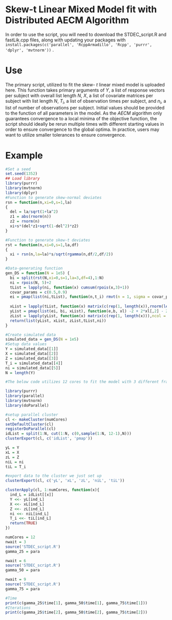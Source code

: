 # Skew-t Linear Mixed Model fit with Distributed AECM Algorithm
In order to use the script, you will need to download the STDEC_script.R and fastLik.cpp files, along with updating your packages with `install.packages(c('parallel', 'RcppArmadillo', 'Rcpp', 'purrr', 'dplyr', 'mvtnorm'))` . 
# Use
The primary script, utilized to fit the skew- $t$ linear mixed model is uploaded here. This function takes primary arguments of $Y$, a list of response vectors per subject with overall list length $N$, $X$, a list of covariate matrices per subject with list length $N$, $T_i$, a list of observation times per subject, and $n_i$, a list of number of observations per subject. Initial values should be provided to the function of all parameters in the model. As the $AECM$ algorithm only guarantees convergence to a local minima of the objective function, the script should ideally be rerun multiple times with different starting values in order to ensure convergence to the global optima. In practice, users may want to utilize smaller tolerances to ensure convergence. 

# Example


```r
#Set a seed
set.seed(1352)
## Load library
library(purrr)
library(mvtnorm)
library(dplyr)
#Function to generate skew-normal deviates
rsn = function(n,xi=0,s=1,la)
{
  del = la/sqrt(1+la^2)
  z1 = abs(rnorm(n))
  z2 = rnorm(n)
  xi+s*(del*z1+sqrt(1-del^2)*z2)
}

#Function to generate skew-t deviates
rst = function(n,xi=0,s=1,la,df)
{
  xi + rsn(n,la=la)*s/sqrt(rgamma(n,df/2,df/2))
}

#Data-generating function 
gen_DS = function(N = 1e5) {
  bi = split(rst(N,xi=0,s=1,la=3,df=4),1:N)
  ni = rpois(N, 5)+2
  tList = lapply(ni, function(x) cumsum(rpois(x,3)+1))
  covar_params = c(0.5,0.9)
  ei = pmap(list(ni,tList), function(n,t_i) rmvt(n = 1, sigma = covar_params[1]^abs(outer(t_i,t_i,'-'))^covar_params[2],df = 4) %>% t)
  
  xList = lapply(tList, function(x) matrix(c(rep(1, length(x)),rnorm(length(x)), rnorm(length(x))), ncol = 3))
  yList = pmap(list(ei, bi, xList), function(e,b, xl) -2 + 2*xl[,2] - 2*xl[,3]+ as.numeric(b) + e)
  zList = lapply(yList, function(x) matrix(c(rep(1, length(x))),ncol = 1))
  return(list(yList, xList, zList,tList,ni))
}

#Create simulated data
simulated_data = gen_DS(N = 1e5)
#Setup data values
Y = simulated_data[[1]]
X = simulated_data[[2]]
Z = simulated_data[[3]]
T_i = simulated_data[[4]]
ni = simulated_data[[5]]
N = length(Y)

#The below code utilizes 12 cores to fit the model with 3 different fractional return hyperparameters: 0.25, 0.5, and 0.75. 

library(purrr)
library(parallel)
library(mvtnorm)
library(doParallel)

#setup parallel cluster
cl <- makeCluster(numCores)
setDefaultCluster(cl)
registerDoParallel(cl)
idList = split(1:N, cut(1:N, c(0,sample(1:N, 12-1),N)))
clusterExport(cl, c('idList', 'pmap'))

yL = Y
xL = X
zL = Z 
niL = ni 
tiL = T_i 

#export data to the cluster we just set up
clusterExport(cl, c('yL', 'xL', 'zL', 'niL', 'tiL'))

clusterApply(cl, 1:numCores, function(x){
  ind_L = idList[[x]]
  Y <<- yL[ind_L]
  X <<- xL[ind_L]
  Z <<- zL[ind_L]
  ni <<- niL[ind_L]
  T_i <<- tiL[ind_L]
  return(TRUE)
})

numCores = 12
nwait = 3
source('STDEC_script.R')
gamma_25 = para

nwait = 6
source('STDEC_script.R')
gamma_50 = para

nwait = 9
source('STDEC_script.R')
gamma_75 = para

#Time
print(c(gamma_25$time[1], gamma_50$time[1], gamma_75$time[1]))
#Iterations
print(c(gamma_25$time[2], gamma_50$time[2], gamma_75$time[2]))
            

```
